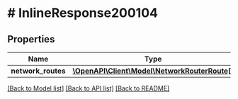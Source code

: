 # # InlineResponse200104

## Properties

Name | Type | Description | Notes
------------ | ------------- | ------------- | -------------
**network_routes** | [**\OpenAPI\Client\Model\NetworkRouterRoute[]**](NetworkRouterRoute.md) |  | [optional]

[[Back to Model list]](../../README.md#models) [[Back to API list]](../../README.md#endpoints) [[Back to README]](../../README.md)
